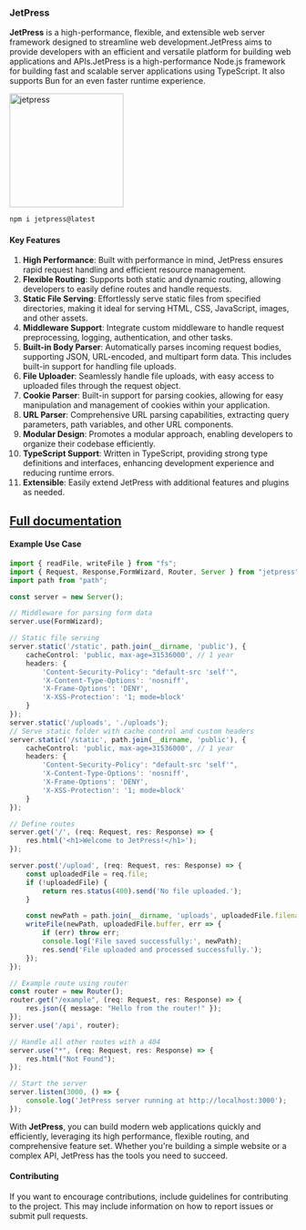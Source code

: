 ### JetPress

**JetPress** is a high-performance, flexible, and extensible web server framework designed to streamline web development.JetPress aims to provide developers with an efficient and versatile platform for building web applications and APIs.JetPress is a high-performance Node.js framework for building fast and scalable server applications using TypeScript. It also supports Bun for an even faster runtime experience.

<img  src="https://i.ibb.co/Fh6ytjC/j-9ios-3-Q-27-Ck-E0q-Vmqj-Q.png" alt="jetpress" border="0" width='200'>

```bash
npm i jetpress@latest
```

#### Key Features

1. **High Performance**: Built with performance in mind, JetPress ensures rapid request handling and efficient resource management.
2. **Flexible Routing**: Supports both static and dynamic routing, allowing developers to easily define routes and handle requests.
3. **Static File Serving**: Effortlessly serve static files from specified directories, making it ideal for serving HTML, CSS, JavaScript, images, and other assets.
4. **Middleware Support**: Integrate custom middleware to handle request preprocessing, logging, authentication, and other tasks.
5. **Built-in Body Parser**: Automatically parses incoming request bodies, supporting JSON, URL-encoded, and multipart form data. This includes built-in support for handling file uploads.
6. **File Uploader**: Seamlessly handle file uploads, with easy access to uploaded files through the request object.
7. **Cookie Parser**: Built-in support for parsing cookies, allowing for easy manipulation and management of cookies within your application.
8. **URL Parser**: Comprehensive URL parsing capabilities, extracting query parameters, path variables, and other URL components.
9. **Modular Design**: Promotes a modular approach, enabling developers to organize their codebase efficiently.
10. **TypeScript Support**: Written in TypeScript, providing strong type definitions and interfaces, enhancing development experience and reducing runtime errors.
11. **Extensible**: Easily extend JetPress with additional features and plugins as needed.

## [Full documentation](<https://github.com/SRAKIB17/jetpress-npm?tab=readme-ov-file#developer-documentation-for-jetpress>)

#### Example Use Case

```typescript
import { readFile, writeFile } from "fs";
import { Request, Response,FormWizard, Router, Server } from "jetpress";
import path from "path";

const server = new Server();

// Middleware for parsing form data
server.use(FormWizard);

// Static file serving
server.static('/static', path.join(__dirname, 'public'), {
    cacheControl: 'public, max-age=31536000', // 1 year
    headers: {
        'Content-Security-Policy': "default-src 'self'",
        'X-Content-Type-Options': 'nosniff',
        'X-Frame-Options': 'DENY',
        'X-XSS-Protection': '1; mode=block'
    }
});
server.static('/uploads', './uploads');
// Serve static folder with cache control and custom headers
server.static('/static', path.join(__dirname, 'public'), {
    cacheControl: 'public, max-age=31536000', // 1 year
    headers: {
        'Content-Security-Policy': "default-src 'self'",
        'X-Content-Type-Options': 'nosniff',
        'X-Frame-Options': 'DENY',
        'X-XSS-Protection': '1; mode=block'
    }
});

// Define routes
server.get('/', (req: Request, res: Response) => {
    res.html('<h1>Welcome to JetPress!</h1>');
});

server.post('/upload', (req: Request, res: Response) => {
    const uploadedFile = req.file;
    if (!uploadedFile) {
        return res.status(400).send('No file uploaded.');
    }

    const newPath = path.join(__dirname, 'uploads', uploadedFile.filename);
    writeFile(newPath, uploadedFile.buffer, err => {
        if (err) throw err;
        console.log('File saved successfully:', newPath);
        res.send('File uploaded and processed successfully.');
    });
});

// Example route using router
const router = new Router();
router.get("/example", (req: Request, res: Response) => {
    res.json({ message: "Hello from the router!" });
});
server.use('/api', router);

// Handle all other routes with a 404
server.use("*", (req: Request, res: Response) => {
    res.html("Not Found");
});

// Start the server
server.listen(3000, () => {
    console.log('JetPress server running at http://localhost:3000');
});
```

With **JetPress**, you can build modern web applications quickly and efficiently, leveraging its high performance, flexible routing, and comprehensive feature set. Whether you're building a simple website or a complex API, JetPress has the tools you need to succeed.

#### Contributing

If you want to encourage contributions, include guidelines for contributing to the project. This may include information on how to report issues or submit pull requests.
